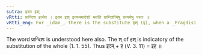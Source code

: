 ```yaml
---
sutra: इदम इश्
vRtti: प्राग्दिश इत्येव । इदम इश् इत्ययमादेशो भवति प्राग्दिशीयेषु प्रत्ययेषु परतः ॥
vRtti_eng: For _idam_, there is the substitute इश् (इ), when a _Pragdisiya_ affix follows.
---
```

The word प्राग्दिशः is understood here also. The श् of इश् is indicatory of the substitution of the whole (1. 1. 55). Thus इदम् + ह (V. 3. 11) = इह ॥
